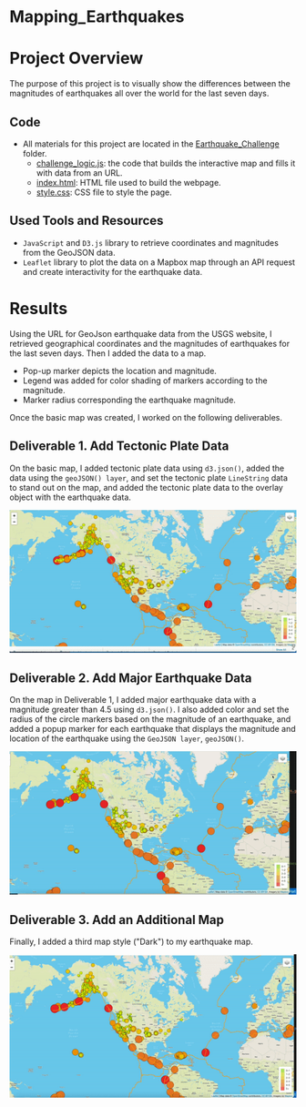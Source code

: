# Mapping_Earthquakes
# Project Overview
The purpose of this project is to visually show the differences between the magnitudes of earthquakes all over the world for the last seven days.

## Code
- All materials for this project are located in the [Earthquake_Challenge](https://github.com/Aigerim-Zh/Mapping_Earthquakes/tree/main/Earthquake_Challenge) folder.
    - [challenge_logic.js](https://github.com/Aigerim-Zh/Mapping_Earthquakes/blob/main/Earthquake_Challenge/static/js/challenge_logic.js): the code that builds the interactive map and fills it with data from an URL.
    - [index.html](https://github.com/Aigerim-Zh/Mapping_Earthquakes/blob/main/Earthquake_Challenge/index.html): HTML file used to build the webpage. 
    - [style.css](https://github.com/Aigerim-Zh/Mapping_Earthquakes/blob/main/Earthquake_Challenge/static/css/style.css): CSS file to style the page.

## Used Tools and Resources
- ```JavaScript``` and ```D3.js``` library to retrieve coordinates and magnitudes from the GeoJSON data.
- ```Leaflet``` library to plot the data on a Mapbox map through an API request and create interactivity for the earthquake data.

# Results

Using the URL for GeoJson earthquake data from the USGS website, I retrieved geographical coordinates and the magnitudes of earthquakes for the last seven days. Then I added the data to a map. 
- Pop-up marker depicts the location and magnitude. 
- Legend was added for color shading of markers according to the magnitude.
- Marker radius corresponding the earthquake magnitude.

Once the basic map was created, I worked on the following deliverables.

## Deliverable 1. Add Tectonic Plate Data
On the basic map, I added tectonic plate data using ```d3.json()```, added the data using the ```geoJSON() layer```, and set the tectonic plate ```LineString``` data to stand out on the map, and added the tectonic plate data to the overlay object with the earthquake data.

![](https://github.com/Aigerim-Zh/Mapping_Earthquakes/blob/main/Earthquake_Challenge/Del1_GIF.gif)

## Deliverable 2. Add Major Earthquake Data
On the map in Deliverable 1, I added major earthquake data with a magnitude greater than 4.5 using ```d3.json()```. I also added color and set the radius of the circle markers based on the magnitude of an earthquake, and added a popup marker for each earthquake that displays the magnitude and location of the earthquake using the ```GeoJSON layer```, ```geoJSON()```. 

![](https://github.com/Aigerim-Zh/Mapping_Earthquakes/blob/main/Earthquake_Challenge/Del2_GIF.gif)

## Deliverable 3. Add an Additional Map
Finally, I added a third map style ("Dark") to my earthquake map.

![](https://github.com/Aigerim-Zh/Mapping_Earthquakes/blob/main/Earthquake_Challenge/Del3_GIF.gif)
